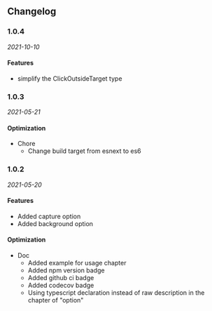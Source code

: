 ## Changelog

### 1.0.4
*2021-10-10*

#### Features

- simplify the ClickOutsideTarget type

### 1.0.3

*2021-05-21*

#### Optimization

- Chore
  - Change build target from esnext to es6

### 1.0.2

*2021-05-20*

#### Features

- Added capture option
- Added background option

#### Optimization

- Doc
  - Added example for usage chapter
  - Added npm version badge
  - Added github ci badge
  - Added codecov badge
  - Using typescript declaration instead of raw description in the chapter of "option"
